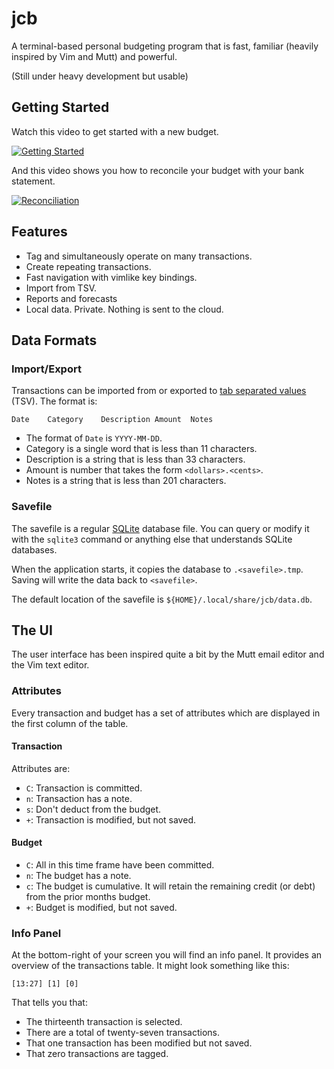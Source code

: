 # jcb

A terminal-based personal budgeting program that is fast, familiar (heavily inspired by Vim and Mutt) and powerful.

(Still under heavy development but usable)


## Getting Started

Watch this video to get started with a new budget.

[![Getting Started](https://user-images.githubusercontent.com/131466/210484368-1f06f2b2-20b9-49f9-8283-87846da8fbed.png)](https://u.pcloud.link/publink/show?code=XZAWeeVZItk1CMJmI1fBHOlwonuAJmkWr22k)

And this video shows you how to reconcile your budget with your bank statement.

[![Reconciliation](https://user-images.githubusercontent.com/131466/210484542-844bb59d-e49e-4103-bc50-04963660a06e.png)](https://u.pcloud.link/publink/show?code=XZc9eeVZE6jAm2PQMvbxiOQDeGcwmfnRyTzy)


## Features

- Tag and simultaneously operate on many transactions.
- Create repeating transactions.
- Fast navigation with vimlike key bindings.
- Import from TSV.
- Reports and forecasts
- Local data. Private. Nothing is sent to the cloud.


## Data Formats

### Import/Export

Transactions can be imported from or exported to [tab separated values](https://en.wikipedia.org/wiki/Tab-separated_values) (TSV). The format is:

```
Date	Category	Description	Amount	Notes
```

- The format of `Date` is `YYYY-MM-DD`.
- Category is a single word that is less than 11 characters.
- Description is a string that is less than 33 characters.
- Amount is number that takes the form `<dollars>.<cents>`.
- Notes is a string that is less than 201 characters.

### Savefile

The savefile is a regular [SQLite](https://en.wikipedia.org/wiki/SQLite) database file. You can query or modify it with the `sqlite3` command or anything else that understands SQLite databases.

When the application starts, it copies the database to `.<savefile>.tmp`. Saving will write the data back to `<savefile>`.

The default location of the savefile is `${HOME}/.local/share/jcb/data.db`.


## The UI

The user interface has been inspired quite a bit by the Mutt email editor and the Vim text editor.


### Attributes

Every transaction and budget has a set of attributes which are displayed in the first column of the table.

#### Transaction

Attributes are:

- `C`: Transaction is committed.
- `n`: Transaction has a note.
- `s`: Don't deduct from the budget.
- `+`: Transaction is modified, but not saved.

#### Budget

- `C`: All in this time frame have been committed.
- `n`: The budget has a note.
- `c`: The budget is cumulative. It will retain the remaining credit (or debt) from the prior months budget.
- `+`: Budget is modified, but not saved.


### Info Panel

At the bottom-right of your screen you will find an info panel. It provides an overview of the transactions table. It might look something like this:

```
[13:27] [1] [0]
```

That tells you that:
- The thirteenth transaction is selected.
- There are a total of twenty-seven transactions.
- That one transaction has been modified but not saved.
- That zero transactions are tagged.

